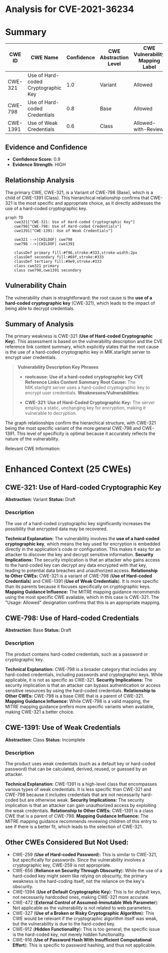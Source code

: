 # Analysis for CVE-2021-36234

# Summary
| CWE ID | CWE Name | Confidence | CWE Abstraction Level | CWE Vulnerability Mapping Label | CWE-Vulnerability Mapping Notes |
|---|---|---|---|---|---|
| CWE-321 | Use of Hard-coded Cryptographic Key | 1.0 | Variant | Allowed | Primary CWE |
| CWE-798 | Use of Hard-coded Credentials | 0.8 | Base | Allowed | Secondary Candidate |
| CWE-1391 | Use of Weak Credentials | 0.6 | Class | Allowed-with-Review | Secondary Candidate |

## Evidence and Confidence

*   **Confidence Score:** 0.9
*   **Evidence Strength:** HIGH

## Relationship Analysis
The primary CWE, CWE-321, is a Variant of CWE-798 (Base), which is a child of CWE-1391 (Class). This hierarchical relationship confirms that CWE-321 is the most specific and appropriate choice, as it directly addresses the use of a hard-coded cryptographic key.
```mermaid
graph TD
    cwe321["CWE-321: Use of Hard-coded Cryptographic Key"]
    cwe798["CWE-798: Use of Hard-coded Credentials"]
    cwe1391["CWE-1391: Use of Weak Credentials"]
    
    cwe321 -->|CHILDOF| cwe798
    cwe798 -->|CHILDOF| cwe1391
    
    classDef primary fill:#f96,stroke:#333,stroke-width:2px
    classDef secondary fill:#69f,stroke:#333
    classDef tertiary fill:#9e9,stroke:#333
    class cwe321 primary
    class cwe798,cwe1391 secondary
```

## Vulnerability Chain
The vulnerability chain is straightforward: the root cause is the **use of a hard-coded cryptographic key** (CWE-321), which leads to the impact of being able to decrypt credentials.

## Summary of Analysis
The primary weakness is CWE-321 (**Use of Hard-coded Cryptographic Key**). This assessment is based on the vulnerability description and the CVE reference link content summary, which explicitly states that the root cause is the use of a hard-coded cryptographic key in MIK.starlight server to encrypt user credentials.
> **Vulnerability Description Key Phrases**
> -   **rootcause:** **Use of a hard-coded cryptographic key**
> **CVE Reference Links Content Summary**
> **Root Cause:** The MIK.starlight server uses a hard-coded cryptographic key to encrypt user credentials.
> **Weaknesses/Vulnerabilities:**
> *   **CWE-321: Use of Hard-Coded Cryptographic Key:** The server employs a static, unchanging key for encryption, making it vulnerable to decryption.

The graph relationships confirm the hierarchical structure, with CWE-321 being the most specific variant of the more general CWE-798 and CWE-1391. This level of specificity is optimal because it accurately reflects the nature of the vulnerability.

Relevant CWE Information:

# Enhanced Context (25 CWEs)

## CWE-321: Use of Hard-coded Cryptographic Key
**Abstraction:** Variant
**Status:** Draft

### Description
The use of a hard-coded cryptographic key significantly increases the possibility that encrypted data may be recovered.

**Technical Explanation:**
The vulnerability involves the **use of a hard-coded cryptographic key**, which means the key used for encryption is embedded directly in the application's code or configuration. This makes it easy for an attacker to discover the key and decrypt sensitive information.
**Security Implications:**
The security implication is that an attacker who gains access to the hard-coded key can decrypt any data encrypted with that key, leading to potential data breaches and unauthorized access.
**Relationship to Other CWEs:**
CWE-321 is a variant of CWE-798 (**Use of Hard-coded Credentials**) and CWE-1391 (**Use of Weak Credentials**). It is more specific than its parents because it focuses specifically on cryptographic keys.
**Mapping Guidance Influence:**
The MITRE mapping guidance recommends using the most specific CWE available, which in this case is CWE-321. The "Usage: Allowed" designation confirms that this is an appropriate mapping.

## CWE-798: Use of Hard-coded Credentials
**Abstraction:** Base
**Status:** Draft

### Description
The product contains hard-coded credentials, such as a password or cryptographic key.

**Technical Explanation:**
CWE-798 is a broader category that includes any hard-coded credentials, including passwords and cryptographic keys. While applicable, it is not as specific as CWE-321.
**Security Implications:**
The security implication is that an attacker can bypass authentication or access sensitive resources by using the hard-coded credentials.
**Relationship to Other CWEs:**
CWE-798 is a base CWE that is a parent of CWE-321.
**Mapping Guidance Influence:**
While CWE-798 is a valid mapping, the MITRE mapping guidance prefers more specific variants when available, making CWE-321 a better choice.

## CWE-1391: Use of Weak Credentials
**Abstraction:** Class
**Status:** Incomplete

### Description
The product uses weak credentials (such as a default key or hard-coded password) that can be calculated, derived, reused, or guessed by an attacker.

**Technical Explanation:**
CWE-1391 is a high-level class that encompasses various types of weak credentials. It is less specific than CWE-321 and CWE-798 because it includes credentials that are not necessarily hard-coded but are otherwise weak.
**Security Implications:**
The security implication is that an attacker can gain unauthorized access by exploiting the weak credentials.
**Relationship to Other CWEs:**
CWE-1391 is a class CWE that is a parent of CWE-798.
**Mapping Guidance Influence:**
The MITRE mapping guidance recommends reviewing children of this entry to see if there is a better fit, which leads to the selection of CWE-321.

## Other CWEs Considered But Not Used:
- CWE-259 (**Use of Hard-coded Password**): This is similar to CWE-321, but specifically for passwords. Since the vulnerability involves a cryptographic key, CWE-259 is not appropriate.
- CWE-656 (**Reliance on Security Through Obscurity**): While the use of a hard-coded key might seem like relying on obscurity, the primary weakness is the hard-coding itself, not the reliance on the key's obscurity.
- CWE-1394 (**Use of Default Cryptographic Key**): This is for *default* keys, not necessarily hardcoded ones, making CWE-321 more accurate.
- CWE-472 (**External Control of Assumed-Immutable Web Parameter**): Not applicable as the vulnerability is not related to web parameters.
- CWE-327 (**Use of a Broken or Risky Cryptographic Algorithm**): This CWE would be relevant if the cryptographic algorithm itself was weak, but the vulnerability is due to the hard-coded key.
- CWE-912 (**Hidden Functionality**): This is too general; the specific issue is the hard-coded key, not merely hidden functionality.
- CWE-916 (**Use of Password Hash With Insufficient Computational Effort**): This is specific to password hashing, and thus not applicable.